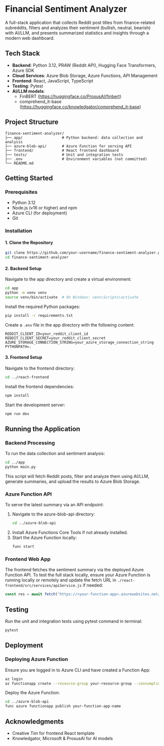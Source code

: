 # Financial Sentiment Analyzer

A full-stack application that collects Reddit post titles from finance-related subreddits, filters and analyzes their sentiment (bullish, neutral, bearish) with AI/LLM, and presents summarized statistics and insights through a modern web dashboard.

## Tech Stack

- **Backend**: Python 3.12, PRAW (Reddit API), Hugging Face Transformers, Azure SDK
- **Cloud Services**: Azure Blob Storage, Azure Functions, API Management
- **Frontend**: React, JavaScript, TypeScript
- **Testing**: Pytest
- **AI/LLM models**:
  - FinBERT (https://huggingface.co/ProsusAI/finbert)
  - comprehend_it-base (https://huggingface.co/knowledgator/comprehend_it-base)

## Project Structure

```
finance-sentiment-analyzer/
├── app/                  # Python backend: data collection and analysis
├── azure-blob-api/       # Azure Function for serving API
├── frontend/             # React frontend dashboard
├── tests/                # Unit and integration tests
├── .env                  # Environment variables (not committed)
└── README.md
```

## Getting Started

### Prerequisites

- Python 3.12
- Node.js (v16 or higher) and npm
- Azure CLI (for deployment)
- Git

### Installation

#### 1. Clone the Repository

```bash
git clone https://github.com/your-username/finance-sentiment-analyzer.git
cd finance-sentiment-analyzer
```

#### 2. Backend Setup

Navigate to the app directory and create a virtual environment:

```bash
cd app
python -m venv venv
source venv/bin/activate  # On Windows: venv\Scripts\activate
```

Install the required Python packages:

```bash
pip install -r requirements.txt
```

Create a `.env` file in the app directory with the following content:

```
REDDIT_CLIENT_ID=your_reddit_client_id
REDDIT_CLIENT_SECRET=your_reddit_client_secret
AZURE_STORAGE_CONNECTION_STRING=your_azure_storage_connection_string
PYTHONPATH=.
```

#### 3. Frontend Setup

Navigate to the frontend directory:

```bash
cd ../react-frontend
```

Install the frontend dependencies:

```bash
npm install
```

Start the development server:

```bash
npm run dev
```

## Running the Application

### Backend Processing

To run the data collection and sentiment analysis:

```bash
cd ../app
python main.py
```

This script will fetch Reddit posts, filter and analyze them using AI/LLM, generate summaries, and upload the results to Azure Blob Storage.

### Azure Function API

To serve the latest summary via an API endpoint:

1. Navigate to the azure-blob-api directory:
   ```bash
   cd ../azure-blob-api
   ```
2. Install Azure Functions Core Tools if not already installed.
3. Start the Azure Function locally:
   ```bash
   func start
   ```

### Frontend Web App

The frontend fetches the sentiment summary via the deployed Azure Function API. To test the full stack locally, ensure your Azure Function is running locally or remotely and update the fetch URL in `./react-frontend/src/services/apiService.js` if needed:

```ts
const res = await fetch("https://<your-function-app>.azurewebsites.net/api/fetch_summary");
```

## Testing

Run the unit and integration tests using pytest command in terminal:

```bash
pytest
```

## Deployment

### Deploying Azure Function

Ensure you are logged in to Azure CLI and have created a Function App:

```bash
az login
az functionapp create --resource-group your-resource-group --consumption-plan-location your-location --runtime python --functions-version 4 --name your-function-app-name --storage-account your-storage-account
```

Deploy the Azure Function:

```bash
cd ../azure-blob-api
func azure functionapp publish your-function-app-name
```

## Acknowledgments

- Creative Tim for frontend React template
- Knowledgator, Microsoft & ProsusAI for AI models